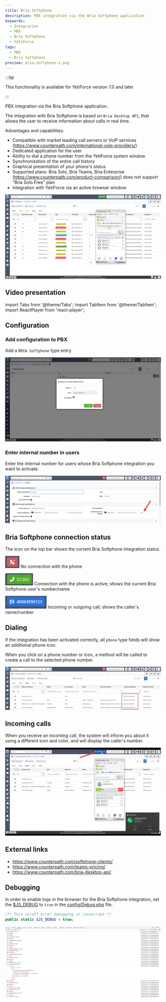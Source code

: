 ```yaml
---
title: Bria Softphone
description: PBX integration via the Bria Softphone application
keywords:
  - Integration
  - PBX
  - Bria Softphone
  - YetiForce
tags:
  - PBX
  - Bria Softphone
preview: bria-softphone-1.png
---
```


:::tip

This functionality is available for YetiForce version 7.0 and later

:::

PBX integration via the Bria Softphone application.

The integration with Bria Softphone is based on `Bria Desktop API`, that allows the user to receive information about calls in real time.

Advantages and capabilities:

- Compatible with market leading call servers or VoIP services (https://www.counterpath.com/international-voip-providers/)
- Dedicated application for the user
- Ability to dial a phone number from the YetiForce system window
- Synchronization of the entire call history
- Graphical presentation of your phone's status
- Supported plans: Bria Solo, Bria Teams, Bria Enterprise (https://www.counterpath.com/product-comparison/) does not support "Bria Solo Free" plan
- Integration with YetiForce via an active browser window

![bria-softphone-1.png](bria-softphone-1.png)

## Video presentation

import Tabs from '@theme/Tabs';
import TabItem from '@theme/TabItem';
import ReactPlayer from 'react-player';

<Tabs groupId="sWyz4oqKYwI">
    <TabItem value="youtube-sWyz4oqKYwI" label="🎬 YouTube">
        <ReactPlayer
            url="https://www.youtube.com/watch?v=sWyz4oqKYwI"
            width="100%"
            height="500px"
            controls={true}
        /></TabItem>
    <TabItem value="yetiforce-sWyz4oqKYwI" label="🎥 YetiForce TV">
        <ReactPlayer url="/video/integration-BriaSoftphone.mp4" width="100%" height="500px" controls={true} /></TabItem>
</Tabs>

## Configuration

### Add configuration to PBX

Add a `BRIA Softphone` type entry

![bria-softphone-2.png](bria-softphone-2.png)

### Enter internal number in users

Enter the internal number for users whose Bria Softphone integration you want to activate.

![bria-softphone-3.png](bria-softphone-3.png)

## Bria Softphone connection status

The icon on the top bar shows the current Bria Softphone integration status.

![bria-softphone-4.png](bria-softphone-4.png) No connection with the phone

![bria-softphone-5.png](bria-softphone-5.png) Connection with the phone is active; shows the current Bria Softphone user's number/name

![bria-softphone-6.png](bria-softphone-6.png) Incoming or outgoing call; shows the caller's name/number

## Dialing

If the integration has been activated correctly, all `phone` type fields will show an additional phone icon.

When you click on a phone number or icon, a method will be called to create a call to the selected phone number.

![bria-softphone-7.png](bria-softphone-7.png)

## Incoming calls

When you receive an incoming call, the system will inform you about it using a different icon and color, and will display the caller's number.

![bria-softphone-8.png](bria-softphone-8.png)

## External links

- https://www.counterpath.com/softphone-clients/
- https://www.counterpath.com/teams-pricing/
- https://www.counterpath.com/bria-desktop-api/

## Debugging

In order to enable logs in the browser for the Bria Softphone integration, set the [$JS_DEBUG](https://doc.yetiforce.com/code/classes/Config-Debug.html#property_JS_DEBUG) to `true` in the [config/Debug.php](https://doc.yetiforce.com/code/classes/Config-Debug.html#property_JS_DEBUG) file.

```php
/** Turn on/off error debugging in javascript */
public static $JS_DEBUG = true;
```

![bria-softphone-9.png](bria-softphone-9.png)
